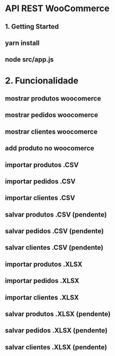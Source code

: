 # API REST WooCommerce

## 1. Getting Started
## yarn install
## node src/app.js

# 2. Funcionalidade

## mostrar produtos woocomerce
## mostrar pedidos woocomerce
## mostrar clientes woocomerce
## add produto no woocomerce

## importar produtos .CSV
## importar pedidos .CSV
## importar clientes .CSV

## salvar produtos .CSV (pendente)
## salvar pedidos .CSV (pendente)
## salvar clientes .CSV (pendente)

## importar produtos .XLSX
## importar pedidos .XLSX
## importar clientes .XLSX

## salvar produtos .XLSX (pendente)
## salvar pedidos .XLSX (pendente)
## salvar clientes .XLSX (pendente)